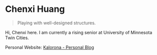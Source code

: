 # Chenxi Huang

> Playing with well-designed structures.

Hi, Chenxi here. I am currently a rising senior at University of Minnesota Twin Cities.

Personal Website: [Kalorona - Personal Blog](https://kalorona.com)
